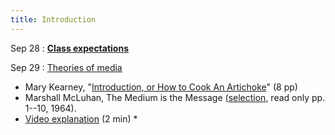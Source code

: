 ```yaml
---
title: Introduction
---
```


Sep 28
: **[Class expectations](#)**

Sep 29
: [Theories of media](#)
-   Mary Kearney, "[Introduction, or How to Cook An Artichoke](https://www.taylorfrancis.com/chapters/edit/10.4324/9781315879970-1/introduction-cook-artichoke-mary-celeste-kearney)" (8 pp)
-   Marshall McLuhan, The Medium is the Message ([selection](https://web.mit.edu/allanmc/www/mcluhan.mediummessage.pdf), read only pp. 1--10, 1964). 
- [Video explanation](https://www.youtube.com/watch?v=09ML9n5f1fE) (2 min) *

<!-- : **Section**{: .label .label-purple }[Intro to Java](#)
  : [Solution](#)

Sep 30
: [Variables & Objects](#)
  : [1.2](#), [2.1](#)

Oct 1
: **Lab**{: .label .label-purple } [Intro to Java](#)

Oct 2
: [Tracing, IntLists, & Recursion](#)
  : [2.1](#)
: **HW 1 due**{: .label .label-red } -->

